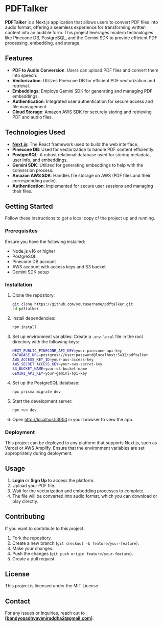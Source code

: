 # PDFTalker

**PDFTalker** is a Next.js application that allows users to convert PDF files into audio format, offering a seamless experience for transforming written content into an audible form. This project leverages modern technologies like Pinecone DB, PostgreSQL, and the Gemini SDK to provide efficient PDF processing, embedding, and storage.

## Features

- **PDF to Audio Conversion**: Users can upload PDF files and convert them into speech.
- **Vectorization**: Utilizes Pinecone DB for efficient PDF vectorization and retrieval.
- **Embeddings**: Employs Gemini SDK for generating and managing PDF embeddings.
- **Authentication**: Integrated user authentication for secure access and file management.
- **Cloud Storage**: Amazon AWS SDK for securely storing and retrieving PDF and audio files.

## Technologies Used

- **[Next.js](https://nextjs.org/)**: The React framework used to build the web interface.
- **Pinecone DB**: Used for vectorization to handle PDF content efficiently.
- **PostgreSQL**: A robust relational database used for storing metadata, user info, and embeddings.
- **Gemini SDK**: Utilized for generating embeddings to help with the conversion process.
- **Amazon AWS SDK**: Handles file storage on AWS (PDF files and their corresponding audio).
- **Authentication**: Implemented for secure user sessions and managing their files.

## Getting Started

Follow these instructions to get a local copy of the project up and running.

### Prerequisites

Ensure you have the following installed:

- Node.js v16 or higher
- PostgreSQL
- Pinecone DB account
- AWS account with access keys and S3 bucket
- Gemini SDK setup

### Installation

1. Clone the repository:
    ```bash
    git clone https://github.com/yourusername/pdftalker.git
    cd pdftalker
    ```

2. Install dependencies:
    ```bash
    npm install
    ```

3. Set up environment variables:
   Create a `.env.local` file in the root directory with the following keys:
    ```bash
    NEXT_PUBLIC_PINECONE_API_KEY=your-pinecone-api-key
    DATABASE_URL=postgres://user:password@localhost:5432/pdftalker
    AWS_ACCESS_KEY_ID=your-aws-access-key
    AWS_SECRET_ACCESS_KEY=your-aws-secret-key
    S3_BUCKET_NAME=your-s3-bucket-name
    GEMINI_API_KEY=your-gemini-api-key
    ```

4. Set up the PostgreSQL database:
    ```bash
    npx prisma migrate dev
    ```

5. Start the development server:
    ```bash
    npm run dev
    ```

6. Open [http://localhost:3000](http://localhost:3000) in your browser to view the app.

### Deployment

This project can be deployed to any platform that supports Next.js, such as Vercel or AWS Amplify. Ensure that the environment variables are set appropriately during deployment.

## Usage

1. **Login** or **Sign Up** to access the platform.
2. Upload your PDF file.
3. Wait for the vectorization and embedding processes to complete.
4. The file will be converted into audio format, which you can download or play directly.

## Contributing

If you want to contribute to this project:

1. Fork the repository.
2. Create a new branch (`git checkout -b feature/your-feature`).
3. Make your changes.
4. Push the changes (`git push origin feature/your-feature`).
5. Create a pull request.

## License

This project is licensed under the MIT License.

## Contact

For any issues or inquiries, reach out to **[bandyopadhyayaniruddha2@gmail.com]**.
